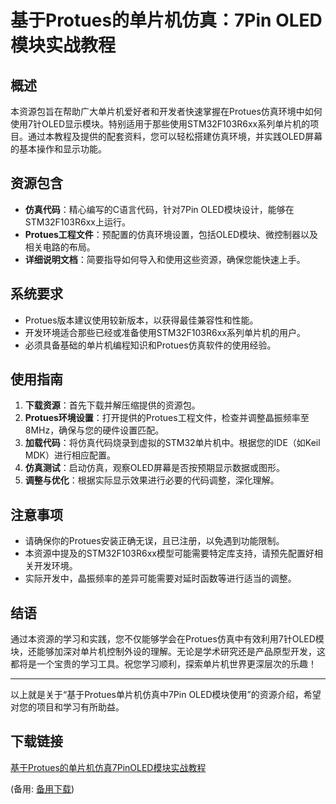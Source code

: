 # 基于Protues的单片机仿真：7Pin OLED模块实战教程

## 概述

本资源包旨在帮助广大单片机爱好者和开发者快速掌握在Protues仿真环境中如何使用7针OLED显示模块。特别适用于那些使用STM32F103R6xx系列单片机的项目。通过本教程及提供的配套资料，您可以轻松搭建仿真环境，并实践OLED屏幕的基本操作和显示功能。

## 资源包含

- **仿真代码**：精心编写的C语言代码，针对7Pin OLED模块设计，能够在STM32F103R6xx上运行。
- **Protues工程文件**：预配置的仿真环境设置，包括OLED模块、微控制器以及相关电路的布局。
- **详细说明文档**：简要指导如何导入和使用这些资源，确保您能快速上手。

## 系统要求

- Protues版本建议使用较新版本，以获得最佳兼容性和性能。
- 开发环境适合那些已经或准备使用STM32F103R6xx系列单片机的用户。
- 必须具备基础的单片机编程知识和Protues仿真软件的使用经验。

## 使用指南

1. **下载资源**：首先下载并解压缩提供的资源包。
2. **Protues环境设置**：打开提供的Protues工程文件，检查并调整晶振频率至8MHz，确保与您的硬件设置匹配。
3. **加载代码**：将仿真代码烧录到虚拟的STM32单片机中。根据您的IDE（如Keil MDK）进行相应配置。
4. **仿真测试**：启动仿真，观察OLED屏幕是否按预期显示数据或图形。
5. **调整与优化**：根据实际显示效果进行必要的代码调整，深化理解。

## 注意事项

- 请确保你的Protues安装正确无误，且已注册，以免遇到功能限制。
- 本资源中提及的STM32F103R6xx模型可能需要特定库支持，请预先配置好相关开发环境。
- 实际开发中，晶振频率的差异可能需要对延时函数等进行适当的调整。

## 结语

通过本资源的学习和实践，您不仅能够学会在Protues仿真中有效利用7针OLED模块，还能够加深对单片机控制外设的理解。无论是学术研究还是产品原型开发，这都将是一个宝贵的学习工具。祝您学习顺利，探索单片机世界更深层次的乐趣！

---

以上就是关于“基于Protues单片机仿真中7Pin OLED模块使用”的资源介绍，希望对您的项目和学习有所助益。

## 下载链接
[基于Protues的单片机仿真7PinOLED模块实战教程](https://pan.quark.cn/s/5c32f386fbd4) 

(备用: [备用下载](https://pan.baidu.com/s/1xgUDlCnYoOX9fMIGT_aCJg?pwd=1234))
